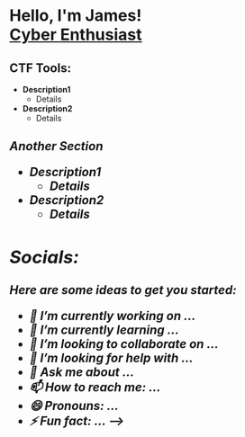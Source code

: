<h1>Hello, I'm James! <br/><a href="https://github.com/jamesryla">Cyber Enthusiast</a>

<h2>CTF Tools:</h2>

- <b>Description1</b>
  - Details
- <b>Description2</b>
  - Details <b><i>

<h2>Another Section

- <b>Description1</b>
  - Details
- <b>Description2</b>
  - Details <b><i>

<h2> Socials:</h2>

Here are some ideas to get you started:

- 🔭 I’m currently working on ...
- 🌱 I’m currently learning ...
- 👯 I’m looking to collaborate on ...
- 🤔 I’m looking for help with ...
- 💬 Ask me about ...
- 📫 How to reach me: ...
- 😄 Pronouns: ...
- ⚡ Fun fact: ...
-->
